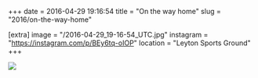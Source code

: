 +++
date = 2016-04-29 19:16:54
title = "On the way home"
slug = "2016/on-the-way-home"

[extra]
image = "/2016-04-29_19-16-54_UTC.jpg"
instagram = "https://instagram.com/p/BEy6tq-oIOP"
location = "Leyton Sports Ground"
+++

<img src="/2016-04-29_19-16-54_UTC.jpg" />

